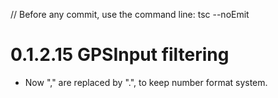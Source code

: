 // Before any commit, use the command line: tsc --noEmit

# 0.1.2.15 GPSInput filtering

- Now "," are replaced by ".", to keep number format system.